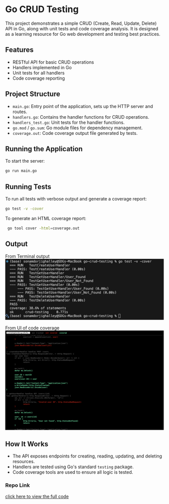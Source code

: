 # Go CRUD Testing

This project demonstrates a simple CRUD (Create, Read, Update, Delete) API in Go, along with unit tests and code coverage analysis. It is designed as a learning resource for Go web development and testing best practices.

## Features

- RESTful API for basic CRUD operations
- Handlers implemented in Go
- Unit tests for all handlers
- Code coverage reporting

## Project Structure

- `main.go`: Entry point of the application, sets up the HTTP server and routes.
- `handlers.go`: Contains the handler functions for CRUD operations.
- `handlers_test.go`: Unit tests for the handler functions.
- `go.mod` / `go.sum`: Go module files for dependency management.
- `coverage.out`: Code coverage output file generated by tests.

## Running the Application

To start the server:

```sh
go run main.go
```

## Running Tests

To run all tests with verbose output and generate a coverage report:

```sh
go test -v -cover
```

To generate an HTML coverage report:

```sh
 go tool cover -html=coverage.out

```
## Output
From Terminal output
![alt text](image1.png)

From UI of code coverage
![alt text](image2.png)

## How It Works

- The API exposes endpoints for creating, reading, updating, and deleting resources.
- Handlers are tested using Go's standard `testing` package.
- Code coverage tools are used to ensure all logic is tested.


### **Repo Link** 

[click here to view the full code](https://github.com/SDGV2734/go-crud-testing-.git)